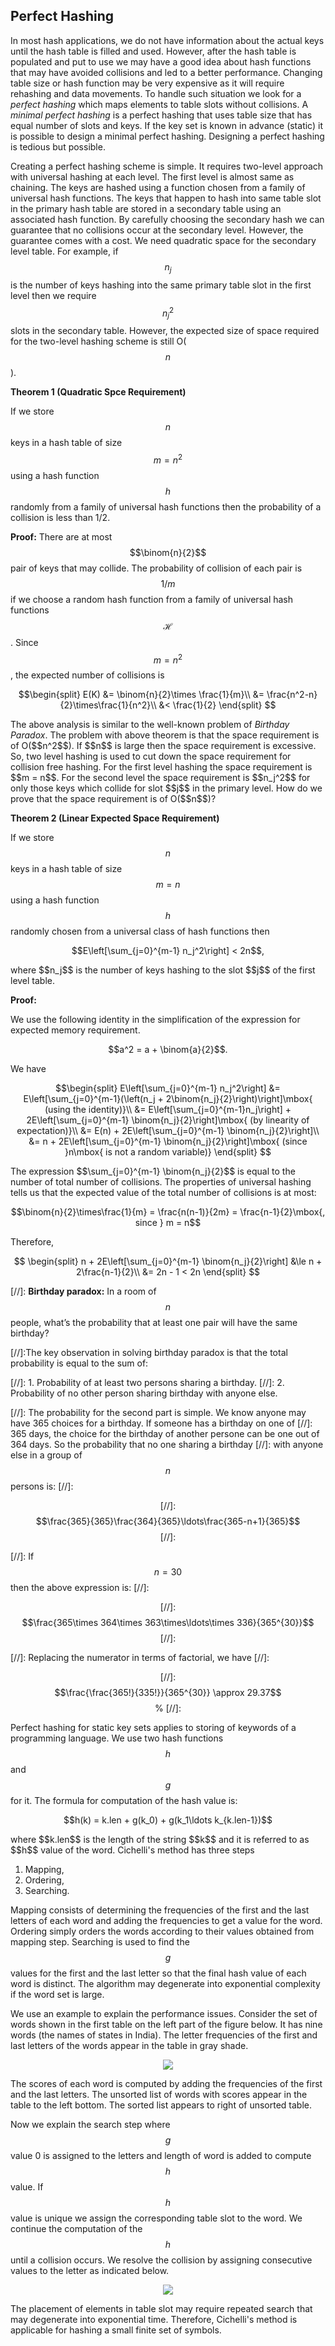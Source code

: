 ## Perfect Hashing

<script type="text/javascript" src="https://cdnjs.cloudflare.com/ajax/libs/mathjax/2.7.0/MathJax.js?config=TeX-AMS_CHTML"> </script> <script type="text/x-mathjax-config"> MathJax.Hub.Config({ tex2jax: { inlineMath: [['$','$'], ['\\(','\\)']], processEscapes: true}, jax: ["input/TeX","input/MathML","input/AsciiMath","output/CommonHTML"], extensions: ["tex2jax.js","mml2jax.js","asciimath2jax.js","MathMenu.js","MathZoom.js","AssistiveMML.js", "[Contrib]/a11y/accessibility-menu.js"], TeX: { extensions: ["AMSmath.js","AMSsymbols.js","noErrors.js","noUndefined.js"], equationNumbers: { autoNumber: "AMS" } } }); </script> 

In most hash applications, we do not have information about the actual keys until the hash table is filled and used. However, after  the
hash table is populated and put to use we may have a good idea about hash functions that may have avoided collisions and led to a better 
performance. Changing table size or hash function may be very expensive as it will require rehashing and data movements. To handle such
situation we look for a <i>perfect hashing</i> which maps elements to table slots without collisions. A <i>minimal perfect hashing</i>
is a perfect hashing that uses table size that has equal number of slots and keys. If the key set is known in advance (static) it is 
possible to design a minimal perfect hashing. Designing a perfect hashing is tedious but possible.

Creating a perfect hashing scheme is simple. It requires two-level approach with universal hashing at each level. The first level is 
almost same as chaining. The keys are hashed using a function chosen from a family of universal hash functions. The keys that happen to
hash into same table slot in the primary hash table are stored in a secondary table using an associated hash function. By  carefully
choosing the secondary hash we can guarantee that no collisions occur at the secondary level. However, the guarantee comes with a cost.
We need quadratic space for the secondary level table. For example, if $$n_j$$ is the number of keys hashing into the same primary
table slot in the first level then we require $$n_j^2$$ slots in the secondary table. However, the expected size of space required 
for the two-level hashing scheme is still O($$n$$).

<strong>Theorem 1 (Quadratic Spce Requirement)</strong> 

If we store $$n$$ keys in a hash table of size $$m = n^2$$ using a hash function $$h$$ randomly from a family of universal hash functions
then the probability of a collision is less than 1/2.

<strong>Proof:</strong> There are at most $$\binom{n}{2}$$ pair of keys that may collide. The probability of collision of each pair is $$1/m$$ if
we choose a random hash function from a family of universal hash functions $$\mathcal{H}$$. Since $$m = n^2$$, the expected number of 
collisions is 
<p style="text-align:center">
$$\begin{split}
    E(K) &= \binom{n}{2}\times \frac{1}{m}\\
         &= \frac{n^2-n}{2}\times\frac{1}{n^2}\\
         &< \frac{1}{2}
  \end{split}
$$
</p>
The above analysis is similar to the well-known problem of <i>Birthday Paradox</i>. The problem with above theorem is that the space 
requirement is of O($$n^2$$). If $$n$$ is large then the space requirement is excessive. So, two level hashing is used to cut down the
space requirement for collision free hashing. For the first level hashing the space requirement is $$m = n$$. For the second level the space
requirement is $$n_j^2$$ for only those keys which collide for slot $$j$$ in the primary level. How do we prove that the space requirement
is of O($$n$$)?
    
<strong>Theorem 2 (Linear Expected Space Requirement)</strong>
 
If we store $$n$$ keys in a hash table of size $$m = n$$ using a hash function $$h$$ randomly chosen from a universal class of hash functions
then 
<p style="text-align:center">
    $$E\left[\sum_{j=0}^{m-1} n_j^2\right] < 2n$$, 
</p>    
where $$n_j$$ is the number of keys hashing to the slot $$j$$ of the first level table.
    
<strong>Proof:</strong>
    
We use the following identity in the simplification of the expression for expected memory requirement.
<p style="text-align:center">
    $$a^2 = a + \binom{a}{2}$$. 
</p>
We have
<p style="text-align:center">
    $$\begin{split}
    E\left[\sum_{j=0}^{m-1} n_j^2\right] &= E\left[\sum_{j=0}^{m-1}(\left(n_j + 2\binom{n_j}{2}\right)\right]\mbox{ (using the identity)}\\
    &= E\left[\sum_{j=0}^{m-1}n_j\right] + 2E\left[\sum_{j=0}^{m-1} \binom{n_j}{2}\right]\mbox{ (by linearity of expectation)}\\
    &= E(n) + 2E\left[\sum_{j=0}^{m-1} \binom{n_j}{2}\right]\\
    &= n + 2E\left[\sum_{j=0}^{m-1} \binom{n_j}{2}\right]\mbox{ (since }n\mbox{ is not a random variable)}
    \end{split}
    $$
</p>     
The expression $$\sum_{j=0}^{m-1} \binom{n_j}{2}$$ is equal to the number of total number of collisions. The properties of universal hashing
tells us that the expected value of the total number of collisions is at most:
<p style="text-align:center">
    $$\binom{n}{2}\times\frac{1}{m} = \frac{n(n-1)}{2m} = \frac{n-1}{2}\mbox{, since } m = n$$
</p>   
Therefore, 
<p style="text-align:center">
    $$
     \begin{split}
        n + 2E\left[\sum_{j=0}^{m-1} \binom{n_j}{2}\right] &\le n + 2\frac{n-1}{2}\\
        &= 2n - 1 < 2n
     \end{split}
    $$
</p>   


[//]: <strong>Birthday paradox:</strong> In a room of $$n$$ people, what’s the probability that at least one pair will have the same birthday?

[//]:The key observation in solving birthday paradox is that the total probability is equal to the sum of:
  
[//]:  1. Probability of at least two persons sharing a birthday.
[//]: 2. Probability of no other person sharing birthday with anyone else.

[//]: The probability for the second part is simple. We know anyone may have 365 choices for a birthday. If someone has a birthday on one of
[//]: 365 days, the choice for the birthday of another persone can be one out of 364 days. So the probability that no one sharing a birthday 
[//]: with anyone else in a group of $$n$$ persons is:
[//]: <p style="text-align:center">
[//]: $$\frac{365}{365}\frac{364}{365}\ldots\frac{365-n+1}{365}$$
[//]: </p>
[//]: If $$n = 30$$ then the above expression is:
[//]: <p style="text-align:center">
[//]: $$\frac{365\times 364\times 363\times\ldots\times 336}{365^{30}}$$
[//]: </p>
[//]: Replacing the numerator in terms of factorial, we have
[//]: <p style="text-align:center">
[//]: $$\frac{\frac{365!}{335!}}{365^{30}} \approx 29.37$$%
[//]: </p>


Perfect hashing for static key sets applies to storing of keywords of a programming language. We use two hash functions $$h$$ and $$g$$
for it. The formula for computation of the hash value is:
<p style="text-align:center"> 
  $$h(k) = k.len + g(k_0) + g(k_1\ldots k_{k.len-1})$$
</p>
where $$k.len$$ is the length of the string $$k$$ and it is referred to as $$h$$ value of the word. Cichelli's method has three steps

1. Mapping,
2. Ordering,
3. Searching.

Mapping consists of determining the frequencies of the first and the last letters of each word and adding the frequencies to get a value for
the word. Ordering simply orders the words according to their values obtained from mapping step. Searching is used to find the $$g$$ values
for the first and the last letter so that the final hash value of each word is distinct. The algorithm may degenerate into exponential 
complexity if the word set is large. 

We use an example to explain the performance issues. Consider the set of words shown in the first table on the left part of the figure below. 
It has nine words (the names of states in India). The letter frequencies of the first and last letters of the words appear in the table in 
gray shade. 
<p style="text-align:center"> 
  <img src="../images/Cichell_Algo.png">
</p>
The scores of each word is computed by adding the frequencies of the first and the last letters. The unsorted list of words with scores
appear in the table to the left bottom. The sorted list appears to right of unsorted table. 

Now we explain the search step where $$g$$ value 0 is assigned to the letters and length of word is added to compute $$h$$ value. If $$h$$
value is unique we assign the corresponding table slot to the word. We continue the computation of the $$h$$ until a collision occurs. 
We resolve the collision by assigning consecutive values to the letter as indicated below.
<p style="text-align:center"> 
  <img src="../images/CichelliSearchStep.png">
</p>
The placement of elements in table slot may require repeated search that may degenerate into exponential time. Therefore, Cichelli's method
is applicable for hashing a small finite set of symbols. 


